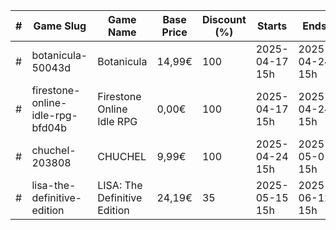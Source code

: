|#|Game Slug|Game Name|Base Price|Discount (%)|Starts|Ends|
|---|---|---|---|---|---|---|
|#|botanicula-50043d|Botanicula|14,99€|100|2025-04-17 15h|2025-04-24 15h|
|#|firestone-online-idle-rpg-bfd04b|Firestone Online Idle RPG|0,00€|100|2025-04-17 15h|2025-04-24 15h|
|#|chuchel-203808|CHUCHEL|9,99€|100|2025-04-24 15h|2025-05-01 15h|
|#|lisa-the-definitive-edition|LISA: The Definitive Edition|24,19€|35|2025-05-15 15h|2025-06-12 15h|
